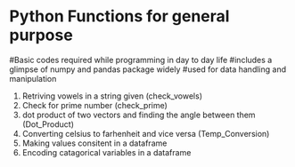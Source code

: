 # Python Functions for general purpose
#Basic codes required while programming in day to day life
#includes a glimpse of numpy and pandas package widely
#used for data handling and manipulation

1. Retriving vowels in a string given (check_vowels)
2. Check for prime number (check_prime)
3. dot product of two vectors and finding the angle between them (Dot_Product)
4. Converting celsius to farhenheit and vice versa (Temp_Conversion)
5. Making values consitent in a dataframe
6. Encoding catagorical variables in a dataframe 
